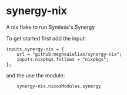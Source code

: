 # synergy-nix
A nix flake to run Symless's Synergy

To get started first add the input:

```
inputs.synergy-nix = {
    url = "github:megheaiulian/synergy-nix";
    inputs.nixpkgs.follows = "nixpkgs";
};
```

and the use the module:

```
    synergy-nix.nixosModules.synergy

```
